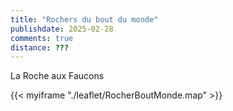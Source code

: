 ```yaml
---
title: "Rochers du bout du monde"
publishdate: 2025-02-28
comments: true
distance: ???
---
```


La Roche aux Faucons

{{< myiframe "./leaflet/RocherBoutMonde.map" >}}

